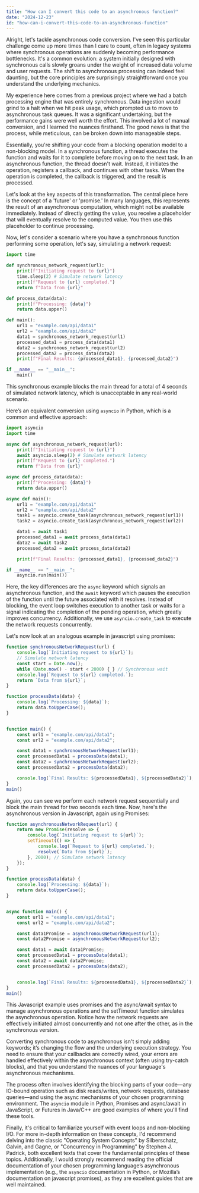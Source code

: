 ```yaml
---
title: "How can I convert this code to an asynchronous function?"
date: "2024-12-23"
id: "how-can-i-convert-this-code-to-an-asynchronous-function"
---
```


Alright, let's tackle asynchronous code conversion. I've seen this particular challenge come up more times than I care to count, often in legacy systems where synchronous operations are suddenly becoming performance bottlenecks. It's a common evolution: a system initially designed with synchronous calls slowly groans under the weight of increased data volume and user requests. The shift to asynchronous processing can indeed feel daunting, but the core principles are surprisingly straightforward once you understand the underlying mechanics.

My experience here comes from a previous project where we had a batch processing engine that was entirely synchronous. Data ingestion would grind to a halt when we hit peak usage, which prompted us to move to asynchronous task queues. It was a significant undertaking, but the performance gains were well worth the effort. This involved a lot of manual conversion, and I learned the nuances firsthand. The good news is that the process, while meticulous, can be broken down into manageable steps.

Essentially, you're shifting your code from a blocking operation model to a non-blocking model. In a synchronous function, a thread executes the function and waits for it to complete before moving on to the next task. In an asynchronous function, the thread doesn't wait. Instead, it initiates the operation, registers a callback, and continues with other tasks. When the operation is completed, the callback is triggered, and the result is processed.

Let's look at the key aspects of this transformation. The central piece here is the concept of a 'future' or 'promise.' In many languages, this represents the result of an asynchronous computation, which might not be available immediately. Instead of directly getting the value, you receive a placeholder that will eventually resolve to the computed value. You then use this placeholder to continue processing.

Now, let's consider a scenario where you have a synchronous function performing some operation, let's say, simulating a network request:

```python
import time

def synchronous_network_request(url):
    print(f"Initiating request to {url}")
    time.sleep(2) # Simulate network latency
    print(f"Request to {url} completed.")
    return f"Data from {url}"

def process_data(data):
    print(f"Processing: {data}")
    return data.upper()

def main():
    url1 = "example.com/api/data1"
    url2 = "example.com/api/data2"
    data1 = synchronous_network_request(url1)
    processed_data1 = process_data(data1)
    data2 = synchronous_network_request(url2)
    processed_data2 = process_data(data2)
    print(f"Final Results: {processed_data1}, {processed_data2}")

if __name__ == "__main__":
    main()

```
This synchronous example blocks the main thread for a total of 4 seconds of simulated network latency, which is unacceptable in any real-world scenario.

Here’s an equivalent conversion using `asyncio` in Python, which is a common and effective approach:

```python
import asyncio
import time

async def asynchronous_network_request(url):
    print(f"Initiating request to {url}")
    await asyncio.sleep(2) # Simulate network latency
    print(f"Request to {url} completed.")
    return f"Data from {url}"

async def process_data(data):
    print(f"Processing: {data}")
    return data.upper()

async def main():
    url1 = "example.com/api/data1"
    url2 = "example.com/api/data2"
    task1 = asyncio.create_task(asynchronous_network_request(url1))
    task2 = asyncio.create_task(asynchronous_network_request(url2))

    data1 = await task1
    processed_data1 = await process_data(data1)
    data2 = await task2
    processed_data2 = await process_data(data2)

    print(f"Final Results: {processed_data1}, {processed_data2}")

if __name__ == "__main__":
    asyncio.run(main())
```

Here, the key differences are the `async` keyword which signals an asynchronous function, and the `await` keyword which pauses the execution of the function until the future associated with it resolves. Instead of blocking, the event loop switches execution to another task or waits for a signal indicating the completion of the pending operation, which greatly improves concurrency. Additionally, we use `asyncio.create_task` to execute the network requests concurrently.

Let's now look at an analogous example in javascript using promises:

```javascript
function synchronousNetworkRequest(url) {
    console.log(`Initiating request to ${url}`);
    // Simulate network latency
    const start = Date.now();
    while (Date.now() - start < 2000) { } // Synchronous wait
    console.log(`Request to ${url} completed.`);
    return `Data from ${url}`;
}

function processData(data) {
    console.log(`Processing: ${data}`);
    return data.toUpperCase();
}


function main() {
    const url1 = "example.com/api/data1";
    const url2 = "example.com/api/data2";

    const data1 = synchronousNetworkRequest(url1);
    const processedData1 = processData(data1);
    const data2 = synchronousNetworkRequest(url2);
    const processedData2 = processData(data2);

    console.log(`Final Results: ${processedData1}, ${processedData2}`);
}
main()
```

Again, you can see we perform each network request sequentially and block the main thread for two seconds each time. Now, here's the asynchronous version in Javascript, again using Promises:

```javascript
function asynchronousNetworkRequest(url) {
    return new Promise(resolve => {
        console.log(`Initiating request to ${url}`);
        setTimeout(() => {
            console.log(`Request to ${url} completed.`);
            resolve(`Data from ${url}`);
        }, 2000); // Simulate network latency
    });
}

function processData(data) {
    console.log(`Processing: ${data}`);
    return data.toUpperCase();
}


async function main() {
    const url1 = "example.com/api/data1";
    const url2 = "example.com/api/data2";

    const data1Promise = asynchronousNetworkRequest(url1);
    const data2Promise = asynchronousNetworkRequest(url2);

    const data1 = await data1Promise;
    const processedData1 = processData(data1);
    const data2 = await data2Promise;
    const processedData2 = processData(data2);


    console.log(`Final Results: ${processedData1}, ${processedData2}`);
}
main()
```

This Javascript example uses promises and the async/await syntax to manage asynchronous operations and the setTimeout function simulates the asynchronous operation. Notice how the network requests are effectively initiated almost concurrently and not one after the other, as in the synchronous version.

Converting synchronous code to asynchronous isn't simply adding keywords; it’s changing the flow and the underlying execution strategy. You need to ensure that your callbacks are correctly wired, your errors are handled effectively within the asynchronous context (often using try-catch blocks), and that you understand the nuances of your language's asynchronous mechanisms.

The process often involves identifying the blocking parts of your code—any IO-bound operation such as disk reads/writes, network requests, database queries—and using the async mechanisms of your chosen programming environment. The `asyncio` module in Python, Promises and async/await in JavaScript, or Futures in Java/C++ are good examples of where you'll find these tools.

Finally, it's critical to familiarize yourself with event loops and non-blocking I/O. For more in-depth information on these concepts, I'd recommend delving into the classic "Operating System Concepts" by Silberschatz, Galvin, and Gagne, or "Concurrency in Programming" by Stephen J. Padrick, both excellent texts that cover the fundamental principles of these topics. Additionally, I would strongly recommend reading the official documentation of your chosen programming language’s asynchronous implementation (e.g., the `asyncio` documentation in Python, or Mozilla’s documentation on javascript promises), as they are excellent guides that are well maintained.
